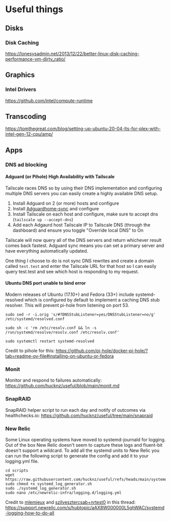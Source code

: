 # Useful things

## Disks
### Disk Caching
https://lonesysadmin.net/2013/12/22/better-linux-disk-caching-performance-vm-dirty_ratio/

## Graphics
### Intel Drivers
https://github.com/intel/compute-runtime

## Transcoding
https://tomthegreat.com/blog/setting-up-ubuntu-20-04-lts-for-plex-with-intel-gen-12-cpu/amp/

## Apps
### DNS ad blocking
#### Adguard (or Pihole) High Availability with Tailscale
Tailscale races DNS so by using their DNS implementation and configuring multiple DNS servers you can easily create a highly available DNS setup. 
1. Install Adguard on 2 (or more) hosts and configure
2. Install [Adguardhome-sync](https://github.com/bakito/adguardhome-sync) and configure
3. Install Tailscale on each host and configure, make sure to accept dns (`tailscale up --accept-dns`)
4. Add each Adgaurd host Tailscale IP to Tailscale DNS (through the dashboard) and ensure you toggle "Override local DNS" to On

Tailscale will now query all of the DNS servers and return whichever result comes back fastest. Adguard sync means you can set a primary server and have everything automatically updated. 

One thing I choose to do is not sync DNS rewrites and create a domain called `test.test` and enter the Tailscale URL for that host so I can easily query test.test and see which host is responding to my request. 

#### Ubuntu DNS port unable to bind error
Modern releases of Ubuntu (17.10+) and Fedora (33+) include systemd-resolved which is configured by default to implement a caching DNS stub resolver. This will prevent pi-hole from listening on port 53. 

`sudo sed -r -i.orig 's/#?DNSStubListener=yes/DNSStubListener=no/g' /etc/systemd/resolved.conf`

`sudo sh -c 'rm /etc/resolv.conf && ln -s /run/systemd/resolve/resolv.conf /etc/resolv.conf'`

`sudo systemctl restart systemd-resolved`

Credit to pihole for this: https://github.com/pi-hole/docker-pi-hole/?tab=readme-ov-file#installing-on-ubuntu-or-fedora

### Monit
Monitor and respond to failures automatically: https://github.com/hucknz/useful/blob/main/monit.md

### SnapRAID
SnapRAID helper script to run each day and notify of outcomes via healthchecks.io: https://github.com/hucknz/useful/tree/main/snapraid

### New Relic
Some Linux operating systems have moved to systemd-journald for logging. Out of the box New Relic doesn't seem to capture these logs and fluent-bit doesn't support a wildcard. To add all the systemd units to New Relic you can run the following script to generate the config and add it to your logging.yml file. 
```
cd scripts
wget https://raw.githubusercontent.com/hucknz/useful/refs/heads/main/systemd_log_generator.sh
sudo chmod +x systemd_log_generator.sh
sudo ./systemd_log_generator.sh
sudo nano /etc/newrelic-infra/logging.d/logging.yml
```
Credit to [mlemieux](https://support.newrelic.com/s/profile/0051U000008JfmMQAS) and [szilvesztercsab+nrtest0](https://support.newrelic.com/s/profile/005Ph000001LNXJIA4) in this thread: https://support.newrelic.com/s/hubtopic/aAX8W000000L5ghWAC/systemd-logging-how-to-do-all
